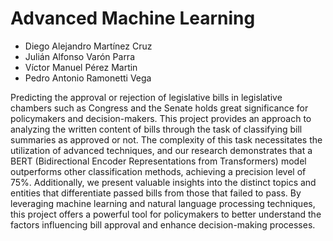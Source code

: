 # Advanced Machine Learning

- Diego Alejandro Martínez Cruz
- Julián Alfonso Varón Parra
- Víctor Manuel Pérez Martin
- Pedro Antonio Ramonetti Vega

Predicting the approval or rejection of legislative bills in legislative chambers such as Congress and the Senate holds great significance for policymakers and decision-makers. This project provides an approach to analyzing the written content of bills through the task of classifying bill summaries as approved or not. The complexity of this task necessitates the utilization of advanced techniques, and our research demonstrates that a BERT (Bidirectional Encoder Representations from Transformers) model outperforms other classification methods, achieving a precision level of 75%. Additionally, we present valuable insights into the distinct topics and entities that differentiate passed bills from those that failed to pass. By leveraging machine learning and natural language processing techniques, this project offers a powerful tool for policymakers to better understand the factors influencing bill approval and enhance decision-making processes.
